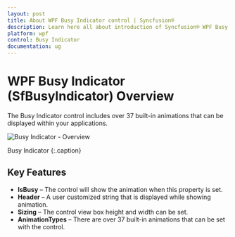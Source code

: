 ```yaml
---
layout: post
title: About WPF Busy Indicator control | Syncfusion®
description: Learn here all about introduction of Syncfusion® WPF Busy Indicator (SfBusyIndicator) control, its elements and more details.
platform: wpf
control: Busy Indicator
documentation: ug
---
```


# WPF Busy Indicator (SfBusyIndicator) Overview

The Busy Indicator control includes over 37 built-in animations that can be displayed within your applications.

![Busy Indicator - Overview](Overview_images/Overview_img1.png)

Busy Indicator
{:.caption}

## Key Features

* **IsBusy** – The control will show the animation when this property is set.
* **Header** – A user customized string that is displayed while showing animation.
* **Sizing** – The control view box height and width can be set.
* **AnimationTypes** – There are over 37 built-in animations that can be set with the control.




